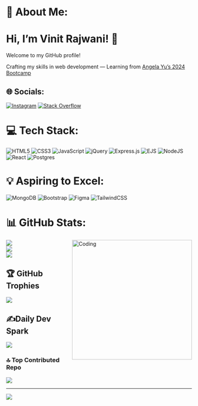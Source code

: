 # 💫 About Me:

# Hi, I’m Vinit Rajwani! 👋
Welcome to my GitHub profile!

Crafting my skills in web development — Learning from <a href="https://www.udemy.com/course/the-complete-web-development-bootcamp/?srsltid=AfmBOorp3InjRpcdDSYcAQ_3lHS0J3lDJybA_AVdL5tgyGMEvQN1KV5J&couponCode=KEEPLEARNING">Angela Yu’s 2024 Bootcamp</a>

## 🌐 Socials:
[![Instagram](https://img.shields.io/badge/Instagram-%23E4405F.svg?logo=Instagram&logoColor=white)](https://instagram.com/rajwani_vinit01) [![Stack Overflow](https://img.shields.io/badge/-Stackoverflow-FE7A16?logo=stack-overflow&logoColor=white)](https://stackoverflow.com/users/28963459) 
# 💻 Tech Stack:
![HTML5](https://img.shields.io/badge/html5-%23E34F26.svg?style=for-the-badge&logo=html5&logoColor=white) ![CSS3](https://img.shields.io/badge/css3-%231572B6.svg?style=for-the-badge&logo=css3&logoColor=white) ![JavaScript](https://img.shields.io/badge/javascript-%23323330.svg?style=for-the-badge&logo=javascript&logoColor=%23F7DF1E) ![jQuery](https://img.shields.io/badge/jquery-%230769AD.svg?style=for-the-badge&logo=jquery&logoColor=white) ![Express.js](https://img.shields.io/badge/express.js-%23404d59.svg?style=for-the-badge&logo=express&logoColor=%2361DAFB) ![EJS](https://img.shields.io/badge/ejs-%23B4CA65.svg?style=for-the-badge&logo=ejs&logoColor=black) ![NodeJS](https://img.shields.io/badge/node.js-6DA55F?style=for-the-badge&logo=node.js&logoColor=white) ![React](https://img.shields.io/badge/react-%2320232a.svg?style=for-the-badge&logo=react&logoColor=%2361DAFB) ![Postgres](https://img.shields.io/badge/postgres-%23316192.svg?style=for-the-badge&logo=postgresql&logoColor=white)

# 💡 Aspiring to Excel:
![MongoDB](https://img.shields.io/badge/MongoDB-%234ea94b.svg?style=for-the-badge&logo=mongodb&logoColor=white) ![Bootstrap](https://img.shields.io/badge/bootstrap-%238511FA.svg?style=for-the-badge&logo=bootstrap&logoColor=white) ![Figma](https://img.shields.io/badge/figma-%23F24E1E.svg?style=for-the-badge&logo=figma&logoColor=white) ![TailwindCSS](https://img.shields.io/badge/tailwindcss-%2338B2AC.svg?style=for-the-badge&logo=tailwind-css&logoColor=white)
# 📊 GitHub Stats:

<img align="right" width="325" src="https://camo.githubusercontent.com/2366b34bb903c09617990fb5fff4622f3e941349e846ddb7e73df872a9d21233/68747470733a2f2f63646e2e6472696262626c652e636f6d2f75736572732f3733303730332f73637265656e73686f74732f363538313234332f6176656e746f2e676966" alt="Coding">

![](https://github-readme-stats.vercel.app/api?username=Stack-Explorer&theme=dark&hide_border=false&include_all_commits=true&count_private=false)<br/>
![](https://github-readme-streak-stats.herokuapp.com/?user=Stack-Explorer&theme=dark&hide_border=false)<br/>
![](https://github-readme-stats.vercel.app/api/top-langs/?username=Stack-Explorer&theme=dark&hide_border=false&include_all_commits=true&count_private=false&layout=compact)
## 🏆 GitHub Trophies
![](https://github-profile-trophy.vercel.app/?username=Stack-Explorer&theme=radical&no-frame=false&no-bg=true&margin-w=4)
## ✍️Daily Dev Spark
![](https://quotes-github-readme.vercel.app/api?type=horizontal&theme=radical)
### 🔝 Top Contributed Repo
![](https://github-contributor-stats.vercel.app/api?username=Stack-Explorer&limit=5&theme=dark&combine_all_yearly_contributions=true)

---
[![](https://visitcount.itsvg.in/api?id=Stack-Explorer&icon=0&color=0)](https://visitcount.itsvg.in)
